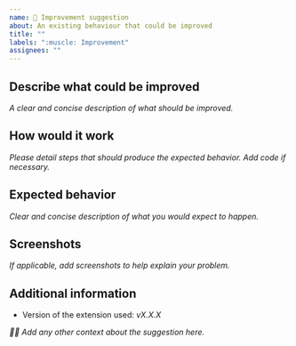 ```yaml
---
name: 💪 Improvement suggestion
about: An existing behaviour that could be improved
title: ""
labels: ":muscle: Improvement"
assignees: ""
---
```


## Describe what could be improved

_A clear and concise description of what should be improved._

## How would it work

_Please detail steps that should produce the expected behavior. Add code if necessary._

## Expected behavior

_Clear and concise description of what you would expect to happen._

## Screenshots

_If applicable, add screenshots to help explain your problem._

## Additional information

- Version of the extension used: _vX.X.X_

_👩‍🏫 Add any other context about the suggestion here._
